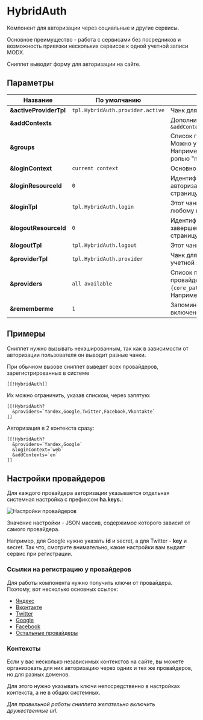 # HybridAuth

Компонент для авторизации через социальные и другие сервисы.

Основное преимущество - работа с сервисами без посредников и возможность привязки нескольких сервисов к одной учетной записи MODX.

Сниппет выводит форму для авторизации на сайте.

## Параметры

| Название               | По умолчанию                     | Описание                                                                                                                                                                                                        |
|------------------------|----------------------------------|-----------------------------------------------------------------------------------------------------------------------------------------------------------------------------------------------------------------|
| **&activeProviderTpl** | `tpl.HybridAuth.provider.active` | Чанк для вывода иконки привязанного сервиса.                                                                                                                                                                    |
| **&addContexts**       |                                  | Дополнительные контексты, через запятую. Например, ``&addContexts=`web,ru,en` ``                                                                                                                                |
| **&groups**            |                                  | Список групп для регистрации пользователя, через запятую. Можно указывать роль юзера в группе через двоеточие. Например, ``&groups=`Users:1` `` добавит юзера в группу "Users" с ролью "member".                |
| **&loginContext**      | `current context`                | Основной контекст для авторизации. По умолчанию - текущий.                                                                                                                                                      |
| **&loginResourceId**   | `0`                              | Идентификатор ресурса, на который отправлять юзера после авторизации. По умолчанию, это 0 - обновляет текущую страницу.                                                                                         |
| **&loginTpl**          | `tpl.HybridAuth.login`           | Этот чанк будет показан анонимному пользователю, то есть любому гостю.                                                                                                                                          |
| **&logoutResourceId**  | `0`                              | Идентификатор ресурса, на который отправлять юзера после завершения сессии. По умолчанию, это 0 - обновляет текущую страницу.                                                                                   |
| **&logoutTpl**         | `tpl.HybridAuth.logout`          | Этот чанк будет показан авторизованному пользователю.                                                                                                                                                           |
| **&providerTpl**       | `tpl.HybridAuth.provider`        | Чанк для вывода ссылки на авторизацию или привязку сервиса к учетной записи.                                                                                                                                    |
| **&providers**         | `all available`                  | Список провайдеров авторизации, через запятую. Все доступные провайдеры находятся тут `{core_path}components/hybridauth/model/hybridauth/lib/Providers/`. Например, ```&providers=`Google,Twitter,Facebook````. |
| **&rememberme**        | `1`                              | Запоминает пользователя на долгое время. По умолчанию - включено.                                                                                                                                               |

## Примеры

Сниппет нужно вызывать некэшированным, так как в зависимости от авторизации пользователя он выводит разные чанки.

При обычном вызове сниппет выведет всех провайдеров, зарегистрированных в системе

```modx
[[!HybridAuth]]
```

Их можно ограничить, указав списком, через запятую:

```modx
[[!HybridAuth?
  &providers=`Yandex,Google,Twitter,Facebook,Vkontakte`
]]
```

Авторизация в 2 контекста сразу:

```modx
[[!HybridAuth?
  &providers=`Yandex,Google`
  &loginContext=`web`
  &addContexts=`en`
]]
```

## Настройки провайдеров

Для каждого провайдера авторизации указывается отдельная системная настройка с префиксом **ha.keys.**:

![Настройки провайдеров](https://file.modx.pro/files/0/6/3/063adfe9b80ed7c6053b97e3818e0e0b.png)

Значение настройки - JSON массив, содержимое которого зависит от самого провайдера.

Например, для Google нужно указать **id** и secret, а для Twitter - **key** и secret. Так что, смотрите внимательно, какие настройки вам выдаят сервис при регистрации.

### Ссылки на регистрацию у провайдеров

Для работы компонента нужно получить ключи от провайдера. Поэтому, вот несколько основных ссылок:

- [Яндекс][1]
- [Вконтакте][2]
- [Twitter][3]
- [Google][4]
- [Facebook][5]
- [Остальные провайдеры][6]

### Контексты

Если у вас несколько независимых контекстов на сайте, вы можете организовать для них авторизацию через одних и тех же провайдеров, но для разных доменов.

Для этого нужно указывать ключи непосредственно в настройках контекста, а не в общих системных.

*Для правильной работы сниппета желательно включить дружественные url.*

[1]: /components/hybridauth/providers/yandex
[2]: /components/hybridauth/providers/vkontakte
[3]: /components/hybridauth/providers/twitter
[4]: /components/hybridauth/providers/google
[5]: /components/hybridauth/providers/facebook
[6]: /components/hybridauth/providers/
